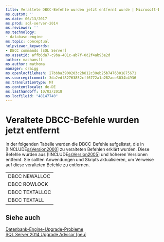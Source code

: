 ```yaml
---
title: Veraltete DBCC-Befehle wurden jetzt entfernt wurde | Microsoft-Dokumentation
ms.custom: ''
ms.date: 06/13/2017
ms.prod: sql-server-2014
ms.reviewer: ''
ms.technology:
- database-engine
ms.topic: conceptual
helpviewer_keywords:
- DBCC commands [SQL Server]
ms.assetid: affb6da7-c9ba-401c-ab7f-0d2f4ab93e2d
author: mashamsft
ms.author: mathoma
manager: craigg
ms.openlocfilehash: 27bbba3900203c2b812c30eb25b7476301875671
ms.sourcegitcommit: 3da2edf82763852cff6772a1a282ace3034b4936
ms.translationtype: MT
ms.contentlocale: de-DE
ms.lasthandoff: 10/02/2018
ms.locfileid: "48147740"
---
```

# <a name="deprecated-dbcc-commands-have-now-been-removed"></a>Veraltete DBCC-Befehle wurden jetzt entfernt
  In der folgenden Tabelle werden die DBCC-Befehle aufgelistet, die in [!INCLUDE[ssVersion2000](../../includes/ssversion2000-md.md)] zu veralteten Befehlen erklärt wurden. Diese Befehle wurden aus [!INCLUDE[ssVersion2005](../../includes/ssversion2005-md.md)] und höheren Versionen entfernt. Sie sollten Anwendungen und Skripts aktualisieren, um Verweise auf diese veralteten Befehle zu entfernen.  
  
||  
|-|  
|DBCC NEWALLOC|  
|DBCC ROWLOCK|  
|DBCC TEXTALLOC|  
|DBCC TEXTALL |  
  
## <a name="see-also"></a>Siehe auch  
 [Datenbank-Engine-Upgrade-Probleme](../../../2014/sql-server/install/database-engine-upgrade-issues.md)   
 [SQL Server 2014 Upgrade Advisor &#91;neu&#93;](/sql/2014/sql-server/install/sql-server-2014-upgrade-advisor)  
  
  
